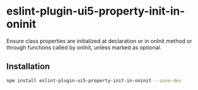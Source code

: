 # eslint-plugin-ui5-property-init-in-oninit

Ensure class properties are initialized at declaration or in onInit method or through functions called by onInit, unless marked as optional.

## Installation

```bash
npm install eslint-plugin-ui5-property-init-in-oninit --save-dev